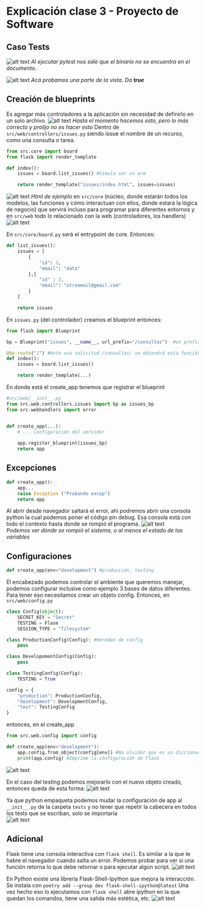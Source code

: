 # Explicación clase 3 - Proyecto de Software

## Caso Tests
![alt text](image-9.png)
_Al ejecutar pytest nos sale que el binario no se encuentra en el documento._

![alt text](image-10.png)
_Acá probamos una parte de la vista. Da **true**_


## Creación de blueprints 
Es agregar más controladores a la aplicación sin necesidad de definirlo en un solo archivo. 
![alt text](image-11.png)
_Hasta el momento hacemos esto, pero lo más correcto y prolijo no es hacer esto_ 
Dentro de `src/web/controllers/issues.py` siendo issue el nombre de un recurso, como una consulta o tarea. 

```python
from src.core import board
from flask import render_template

def index():
    issues = board.list_issues() #Simula ser un orm

    return render_template("issues/index.html", issues=issues) 
```
![alt text](image-13.png)
_Html de ejemplo_
en `src/core` (núcleo, donde estarán todos los modelos, las funciones y cómo interactuan con ellos, donde estará la lógica de negocio) que servirá incluso para programar para diferentes entornos y en `src/web` todo lo relacionado con la web (controladores, los handlers)
![alt text](image-12.png)

En `src/core/board.py` será el entrypoint de core. Entonces: 
```python
def list_issues():
    issues = [
        {
            "id": 1,
            "email": "data"
        },{
            "id" : 2,
            "email": "otroemail@gmail.com"
        }
    ]

    return issues
```

En `issues.py` (del controlador) creamos el blueprint entonces: 
``` python
from flask import Blueprint

bp = Blueprint("issues", __name__, url_prefix="/consultas")  #un prefix personalizado

@bp.route("/") #Ante una solicitud /consultas/ se obtendrá esta función
def index():
    issues = board.list_issues()

    return render_template(...)
```
En donde está el create_app tenemos que registrar el blueprint
```python
#src/web/__init__.py
from src.web.controllers.issues import bp as issues_bp
from src.webhandlers import error


def create_app(...):
    # ... Configuración del servidor
    
    app.register_blueprint(issues_bp)
    return app

```

## Excepciones 
```python
def create_app():
    app...
    raise Exception ("Probando excep")
    return app


```

Al abrir desde navegador saltará el error, ahí podremos abrir una consola python la cual podemos poner el código pin debug. Esa consola está con todo el contexto hasta donde se rompió el programa. 
![alt text](image-14.png)  
_Podemos ver dónde se rompió el sistema, o al menos el estado de las variables_

## Configuraciones 
```python
def create_app(env="development") #produccion, testing
```
El encabezado podemos controlar el ambiente que queremos manejar, podemos configurar inclusive como ejemplo 3 bases de datos diferentes. 
Para tener eso necesitamos crear un objeto config. 
Entonces, en `src/web/config.py`
```python
class Config(object):
    SECRET_KEY = "Secret"
    TESTING = Flase
    SESSION_TYPE = "filesystem"

class ProductionConfig(Config): #Heredan de config
    pass

class DevelopomentConfig(Config):
    pass

class TestingConfig(Config):
    TESTING = True

config = {
    "production": ProductionConfig,
    "development": DevelopmentConfig,
    "test": TestingConfig
}
```

entonces, en el create_app 
```python
from src.web.config import config

def create_app(env="development"):
    app.config.from_object(config[env]) #No olvidar que es un diccionario, entonces está accediendo a la clase 
    print(app.config) #Imprime la configuración de Flask 
```
![alt text](image-15.png)

En el caso del testing podemos mejorarlo con el nuevo objeto creado, entonces queda de esta forma:
![alt text](image-16.png)

Ya que python empaqueta podemos mudar la configuración de app al `__init__.py` de la carpeta `tests` y no tener que repetir la cabecera en todos los tests que se escriban, solo se importaría  
![alt text](image-17.png)

## Adicional
Flask tiene una consola interactiva con `flask shell`. Es similar a la que te habre el navegador cuando salta un error. Podemos probar para ver si una función retorna lo que debe retornar o para ejecutar algún script. 
![alt text](image-18.png)

En Python existe una librería Flask-Shell-Ipython que mejora la interacción. 
Se instala con `poetry add --group dev flask-shell-ipython@latest` 
Una vez hecho eso lo ejecutamos con `flask shell` abre ipython en la que quedan los comandos, tiene una salida más estética, etc.
![alt text](image-19.png)